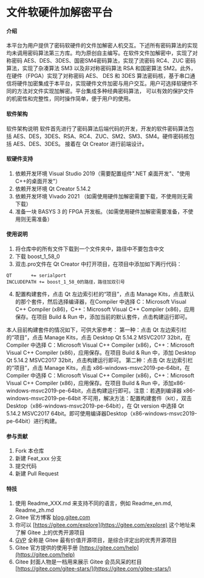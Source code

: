# 文件软硬件加解密平台

#### 介绍
本平台为用户提供了密码软硬件的文件加解密人机交互。下述所有密码算法的实现均未调用密码算法第三方库。均为原创自主编写。在软件文件加解密中，实现了对称密码 AES、DES、3DES、国密SM4密码算法，实现了流密码 RC4、ZUC 密码算法，实现了杂凑算法 SM3 以及非对称密码算法 RSA 和国密算法 SM2。此外，在硬件（FPGA）实现了对称密码 AES、
DES 和 3DES 算法密码核，基于串口通信将硬件加密集成于本平台，实现硬件文件加密与用户交互。用户可选择软硬件不同的方法对文件实现加解密。平台集成多种经典密码算法， 可以有效的保护文件的机密性和完整性，同时操作简单，便于用户的使用。

#### 软件架构
软件架构说明
软件首先进行了密码算法后端代码的开发，开发的软件密码算法包括 AES、DES，3DES、RSA、RC4、ZUC、SM2、SM3、SM4。硬件密码核包括 AES、DES、3DES。
接着在 Qt Creator 进行前端设计。


#### 软硬件支持

1.  依赖开发环境 Visual Studio 2019（需要配置组件".NET 桌面开发"、"使用C++的桌面开发"）
2.  依赖开发环境 Qt Creator 5.14.2
3.  依赖开发环境 Vivado 2021 （如需使用硬件加解密需要下载，不使用则无需下载）
4.  准备一块 BASYS 3 的 FPGA 开发板。（如需使用硬件加解密需要准备，不使用则无需准备）

#### 使用说明

1.  将仓库中的所有文件下载到一个文件夹中，路径中不要包含中文
2.  下载 boost_1_58_0
3.  双击.pro文件在 Qt Creator 中打开项目，在项目中添加如下两行代码：

```
QT       += serialport
INCLUDEPATH += boost_1_58_0的路径，路径加双引号
```
4. 配置构建套件，点击 Qt 左边索引栏的“项目”，点击 Manage Kits，点击默认的那个套件，然后选择编译器，在Compiler 中选择 C：Microsoft Visual C++ Compiler (x86)，C++：Microsoft Visual C++ Compiler (x86)，应用保存。在项目 Build & Run 中，添加当前的默认套件，点击构建运行即可。

本人目前构建套件的情况如下，可供大家参考：
第一种：点击 Qt 左边索引栏的“项目”，点击 Manage Kits，点击 Desktop Qt 5.14.2 MSVC2017 32bit，在 Compiler 中选择 C：Microsoft Visual C++ Compiler (x86)，C++：Microsoft Visual C++ Compiler (x86)，应用保存。在项目 Build & Run 中，添加 Desktop Qt 5.14.2 MSVC2017 32bit，点击构建运行即可。
第二种：点击 Qt 左边索引栏的“项目”，点击 Manage Kits，点击 x86-windows-msvc2019-pe-64bit，在 Compiler 中选择 C：Microsoft Visual C++ Compiler (x86)，C++：Microsoft Visual C++ Compiler (x86)，应用保存。在项目 Build & Run 中，添加x86-windows-msvc2019-pe-64bit，点击构建运行即可。注意：若遇到编译器 x86-windows-msvc2019-pe-64bit 不可用，解决方法：配置构建套件（kit），双击 Desktop（x86-windows-msvc2019-pe-64bit），在 Qt version 中选择 Qt 5.14.2 MSVC2017 64bit。即可使用编译器Desktop（x86-windows-msvc2019-pe-64bit）进行构建。


#### 参与贡献

1.  Fork 本仓库
2.  新建 Feat_xxx 分支
3.  提交代码
4.  新建 Pull Request


#### 特技

1.  使用 Readme\_XXX.md 来支持不同的语言，例如 Readme\_en.md, Readme\_zh.md
2.  Gitee 官方博客 [blog.gitee.com](https://blog.gitee.com)
3.  你可以 [https://gitee.com/explore](https://gitee.com/explore) 这个地址来了解 Gitee 上的优秀开源项目
4.  [GVP](https://gitee.com/gvp) 全称是 Gitee 最有价值开源项目，是综合评定出的优秀开源项目
5.  Gitee 官方提供的使用手册 [https://gitee.com/help](https://gitee.com/help)
6.  Gitee 封面人物是一档用来展示 Gitee 会员风采的栏目 [https://gitee.com/gitee-stars/](https://gitee.com/gitee-stars/)
